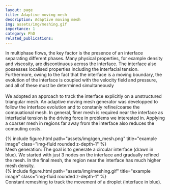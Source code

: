 ```yaml
---
layout: page
title: Adaptive moving mesh 
description: Adaptive moving mesh
img: assets/img/meshing.gif
importance: 1
category: PhD
related_publications: 
---
```

<div class="row justify-content-center">
<div class = "center">

In multiphase flows, the key factor is the presence of an interface separating different phases. Many physical properties, for example density and viscosity, are discontinuous across the interface. The interface also possesses localised properties including the interfacial tension. Furthermore, owing to the fact that the interface is a moving boundary, the evolution of the interface is coupled with the velocity field and pressure, and all of these must be determined simultaneously
<br/>
<br/>
We adopted an approach to track the interface explicitly on a unstructured triangular mesh. An adaptive moving mesh generator was developped to follow the interface evolution and to constanly refine/coarse the compuational mesh. In general, finer mesh is required near the interface as interfacial tension is the driving force in problems we interested in. Applying a coarser mesh in regions far away from the interface also reduces the computing costs.
</div>
</div>


<div class="row justify-content-center">
<div class = "center">
<div class="col-sm">
{% include figure.html path="assets/img/gen_mesh.png" title="example image" class="img-fluid rounded z-depth-1" %}
</div>
</div>
</div>
<div class="caption">
Mesh generation: The goal is to generate a circular interface (drawn in blue). We started with just 3 nodes on the interface and gradually refined the mesh. In the final mesh, the region near the interface has much higher mesh density.
</div>

<div class="row justify-content-center">
<div class = "center">
<div class="col-sm">
{% include figure.html path="assets/img/meshing.gif" title="example image" class="img-fluid rounded z-depth-1" %}
</div>
</div>
</div>
<div class="caption">
Constant remeshing to track the movement of a droplet (interface in blue).
</div>


